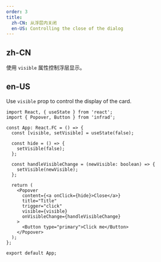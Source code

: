 ```yaml
---
order: 3
title:
  zh-CN: 从浮层内关闭
  en-US: Controlling the close of the dialog
---
```


## zh-CN

使用 `visible` 属性控制浮层显示。

## en-US

Use `visible` prop to control the display of the card.

```tsx
import React, { useState } from 'react';
import { Popover, Button } from 'infrad';

const App: React.FC = () => {
  const [visible, setVisible] = useState(false);

  const hide = () => {
    setVisible(false);
  };

  const handleVisibleChange = (newVisible: boolean) => {
    setVisible(newVisible);
  };

  return (
    <Popover
      content={<a onClick={hide}>Close</a>}
      title="Title"
      trigger="click"
      visible={visible}
      onVisibleChange={handleVisibleChange}
    >
      <Button type="primary">Click me</Button>
    </Popover>
  );
};

export default App;
```
